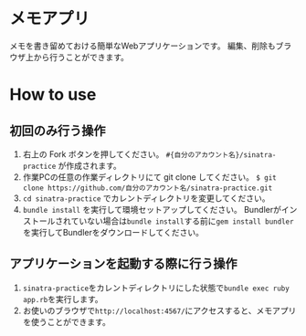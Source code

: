# メモアプリ
メモを書き留めておける簡単なWebアプリケーションです。
編集、削除もブラウザ上から行うことができます。

# How to use
## 初回のみ行う操作
1. 右上の Fork ボタンを押してください。
`#{自分のアカウント名}/sinatra-practice` が作成されます。
2. 作業PCの任意の作業ディレクトリにて git clone してください。
`$ git clone https://github.com/自分のアカウント名/sinatra-practice.git`
3. `cd sinatra-practice` でカレントディレクトリを変更してください。
4. `bundle install` を実行して環境セットアップしてください。
 Bundlerがインストールされていない場合は`bundle install`する前に`gem install bundler`を実行してBundlerをダウンロードしてください。

 ## アプリケーションを起動する際に行う操作
1. `sinatra-practice`をカレントディレクトリにした状態で`bundle exec ruby app.rb`を実行します。
2. お使いのブラウザで`http://localhost:4567/`にアクセスすると、メモアプリを使うことができます。

